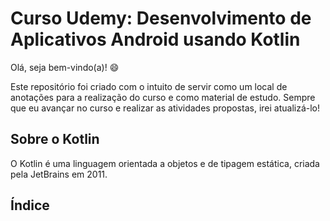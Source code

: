 # Curso Udemy: Desenvolvimento de Aplicativos Android usando Kotlin

Olá, seja bem-vindo(a)! 😄

Este repositório foi criado com o intuito de servir como um local de anotações para a realização do curso e como material de estudo.
Sempre que eu avançar no curso e realizar as atividades propostas, irei atualizá-lo!

## Sobre o Kotlin

O Kotlin é uma linguagem orientada a objetos e de tipagem estática, criada pela JetBrains em 2011. 

## Índice
